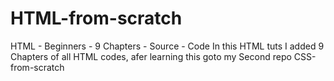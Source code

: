 # HTML-from-scratch
HTML - Beginners - 9 Chapters - Source - Code
In this HTML tuts I added 9 Chapters of all HTML codes, afer learning this goto my Second repo CSS-from-scratch
